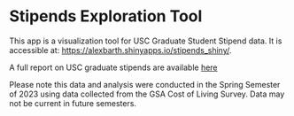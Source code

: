 
# Stipends Exploration Tool

<!-- badges: start -->
<!-- badges: end -->

This app is a visualization tool for USC Graduate Student Stipend data. It is accessible at: https://alexbarth.shinyapps.io/stipends_shiny/.

A full report on USC graduate stipends are available [here]('.')

Please note this data and analysis were conducted in the Spring Semester of 2023 using data collected from the GSA Cost of Living Survey. Data may not be current in future semesters.
